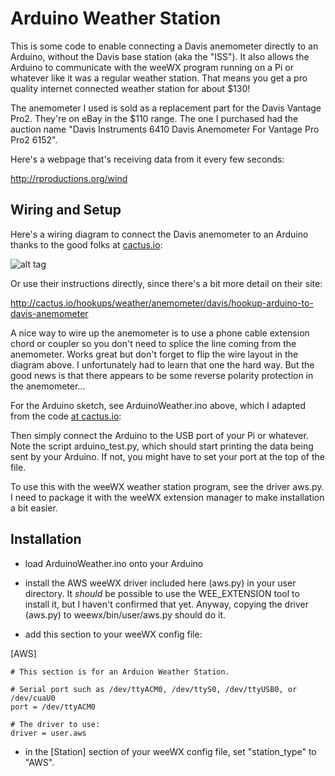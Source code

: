 # Arduino Weather Station

This is some code to enable connecting a Davis anemometer directly to an Arduino, without the Davis base station (aka the "ISS"). It also allows the Arduino to communicate with the weeWX program running on a Pi or whatever like it was a regular weather station. That means you get a pro quality internet connected weather station for about $130!

The anemometer I used is sold as a replacement part for the Davis Vantage Pro2. They're on eBay in the $110 range. The one I purchased had the auction name "Davis Instruments 6410 Davis Anemometer For Vantage Pro Pro2 6152". 

Here's a webpage that's receiving data from it every few seconds:

http://rproductions.org/wind


## Wiring and Setup

Here's a wiring diagram to connect the Davis anemometer to an Arduino thanks to the good folks at [cactus.io](http://cactus.io/hookups/weather/anemometer/davis/hookup-arduino-to-davis-anemometer):

![alt tag](https://github.com/wrybread/ArduinoWeatherStation/raw/master/arduino-to-davis-anemometer-hookup-circuit.jpg)

Or use their instructions directly, since there's a bit more detail on their site:

http://cactus.io/hookups/weather/anemometer/davis/hookup-arduino-to-davis-anemometer

A nice way to wire up the anemometer is to use a phone cable extension chord or coupler so you don't need to splice the line coming from the anemometer. Works great but don't forget to flip the wire layout in the diagram above. I unfortunately had to learn that one the hard way. But the good news is that there appears to be some reverse polarity protection in the anemometer...

For the Arduino sketch, see ArduinoWeather.ino above, which I adapted from the code [at cactus.io](http://cactus.io/hookups/weather/anemometer/davis/hookup-arduino-to-davis-anemometer):

Then simply connect the Arduino to the USB port of your Pi or whatever. Note the script arduino_test.py, which should start printing the data being sent by your Arduino. If not, you might have to set your port at the top of the file.

To use this with the weeWX weather station program, see the driver aws.py. I need to package it with the weeWX extension manager to make installation a bit easier.


## Installation 

- load ArduinoWeather.ino onto your Arduino

- install the AWS weeWX driver included here (aws.py) in your user directory. It *should* be possible to use the WEE_EXTENSION tool to install it, but I haven't confirmed that yet. Anyway, copying the driver (aws.py) to weewx/bin/user/aws.py should do it.

- add this section to your weeWX config file:

[AWS]

    # This section is for an Arduion Weather Station.

    # Serial port such as /dev/ttyACM0, /dev/ttyS0, /dev/ttyUSB0, or /dev/cuaU0
    port = /dev/ttyACM0

    # The driver to use:
    driver = user.aws

- in the [Station] section of your weeWX config file, set "station_type" to "AWS".



